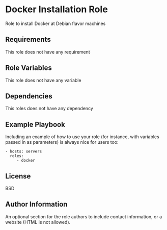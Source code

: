Docker Installation Role
=========

Role to install Docker at Debian flavor machines

Requirements
------------

This role does not have any requirement

Role Variables
--------------

This role does not have any variable

Dependencies
------------

This roles does not have any dependency

Example Playbook
----------------

Including an example of how to use your role (for instance, with variables passed in as parameters) is always nice for users too:

    - hosts: servers
      roles:
         - docker

License
-------

BSD

Author Information
------------------

An optional section for the role authors to include contact information, or a website (HTML is not allowed).
